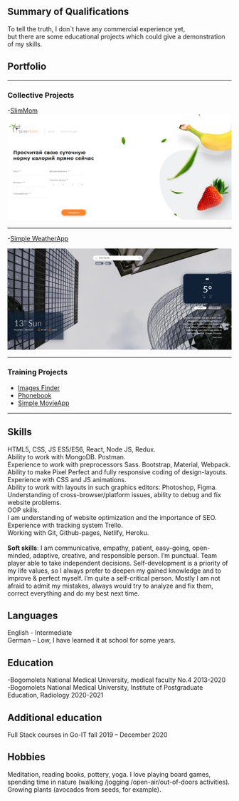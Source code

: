 ## Summary of Qualifications
To tell the truth, I don`t have any commercial experience yet, 
<br/>
but there are some educational projects which could give a demonstration of my skills.


## Portfolio

---

### Collective Projects

-[SlimMom](https://modest-benz-fcb0d4.netlify.app/)
<img src="images/SlimMom.png?raw=true"/>

---

-[Simple WeatherApp](https://mykhaylopishchur.github.io/weather-app/)

<img src="images/WeatherApp.png?raw=true"/>

---

### Training Projects

- [Images Finder](https://github.com/KalinkinaD/goit-react-hw-03-image-finder)
- [Phonebook](https://github.com/KalinkinaD/goit-react-hw-08-phonebook)
- [Simple MovieApp](https://github.com/KalinkinaD/goit-react-hw-04-movies)
---

## Skills

HTML5, CSS, JS ES5/ES6, React, Node JS, Redux. <br/>
Ability to work with MongoDB. Postman. <br/>
Experience to work with preprocessors Sass. Bootstrap, Material, Webpack. <br/>
Ability to make Pixel Perfect and fully responsive coding of design-layouts. <br/>
Experience with CSS and JS animations. <br/>
Ability to work with layouts in such graphics editors: Photoshop, Figma. <br/>
Understanding of cross-browser/platform issues, ability to debug and fix website problems. <br/>
OOP skills. <br/>
I am understanding of website optimization and the importance of SEO. <br/>
Experience with tracking system Trello. <br/>
Working with Git, Github-pages, Netlify, Heroku. <br/>
<br />
**Soft skills**: I am communicative, empathy, patient, easy-going, open-minded, adaptive, creative, and responsible person. 
I’m punctual. Team player able to take independent decisions. Self-development is a priority of my life values, 
so I always prefer to deepen my gained knowledge and to improve & perfect myself.  I’m quite a self-critical person. 
Mostly I am not afraid to admit my mistakes, always would try to analyze and fix them, correct everything and do my best next time. 

## Languages
English - Intermediate
<br />
German – Low, I have learned it at school for some years.

## Education
-Bogomolets National Medical University, medical faculty No.4
2013-2020
<br /> 
-Bogomolets National Medical University, Institute of Postgraduate Education, Radiology
2020-2021

## Additional education
Full Stack courses in Go-IT
fall 2019 – December 2020 

## Hobbies
Meditation, reading books, pottery, yoga. I love playing board games, spending time in nature (walking /jogging /open-air/out-of-doors activities). 
Growing plants (avocados from seeds, for example).

